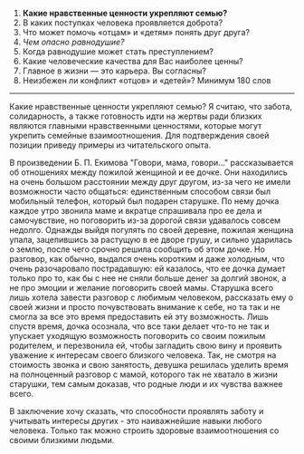 1. **Какие нравственные ценности укрепляют семью?**
2. В каких поступках человека проявляется доброта?  
3. Что может помочь «отцам» и «детям» понять друг друга?  
4. *Чем опасно равнодушие?*  
5. Когда равнодушие может стать преступлением?
6. Какие человеческие качества для Вас наиболее ценны?  
7. Главное в жизни — это карьера. Вы согласны?  
8. Неизбежен ли конфликт «отцов» и «детей»?
Минимум 180 слов

---

Какие нравственные ценности укрепляют семью? Я считаю, что забота, солидарность, а также готовность идти на жертвы ради близких являются главными нравственными ценностями, которые могут укрепить семейные взаимоотношения. Для подтверждения своей позиции приведу примеры из читательского опыта.

В произведении Б. П. Екимова "Говори, мама, говори..." рассказывается об отношениях между пожилой женщиной и ее дочке. Они находились на очень большом расстоянии между друг другом, из-за чего не имели возможности часто общаться: единственным способом связи был мобильный телефон, который был подарен старушке. По нему дочка каждое утро звонила маме и вкратце спрашивала про ее дела и самочувствие, но поговорить из-за дорогой связи удавалось совсем недолго. Однажды выйдя погулять по своей деревне, пожилая женщина упала, зацепившись за растущую в ее дворе грушу, и сильно ударилась о землю, после чего срочно решила сообщить об этом дочке. Но разговор, как обычно, выдался очень коротким и даже холодным, что очень разочаровало пострадавшую: ей казалось, что ее дочка думает только про то, как бы с нее не сняли больше денег за долгий звонок, а не про эмоции и желание поговорить своей мамы. Старушка всего лишь хотела завести разговор с любимым человеком, рассказать ему о своей жизни и просто почувствовать внимание к себе, но та так и не смогла за все это время предоставить ей эту возможность. Лишь спустя время, дочка осознала, что все таки делает что-то не так и упускает уходящую возможность поговорить со своим пожилым родителем, и перезвонила ей, чтобы загладить свою вину и проявить уважение к интересам своего близкого человека. Так, не смотря на стоимость звонка и свою занятость, девушка решилась уделить время на полноценный разговор с мамой, которого так не хватало в жизни старушки, тем самым доказав, что родные люди и их чувства важнее всего.

В заключение хочу сказать, что способности проявлять заботу и учитывать интересы других - это наиважнейшие навыки любого человека. Только так можно строить здоровые взаимоотношения со своими близкими людьми.